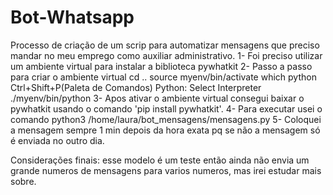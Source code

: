 # Bot-Whatsapp
Processo de criação de um scrip para automatizar mensagens que preciso mandar no meu emprego como auxiliar administrativo.
1- Foi preciso utilizar um ambiente virtual para instalar a biblioteca pywhatkit
2- Passo a passo para criar o ambiente virtual 
    cd ..
    source myenv/bin/activate
    which python
    Ctrl+Shift+P(Paleta de Comandos)
    Python: Select Interpreter
    ./myenv/bin/python
3- Apos ativar o ambiente virtual consegui baixar o pywhatkit usando o comando 'pip install pywhatkit'.
4- Para executar usei o comando python3 /home/laura/bot_mensagens/mensagens.py
5- Coloquei a mensagem sempre 1 min depois da hora exata pq se não a mensagem só é enviada no outro dia.

Considerações finais: esse modelo é um teste então ainda não envia um grande numeros de mensagens para varios numeros, mas irei estudar mais sobre.
